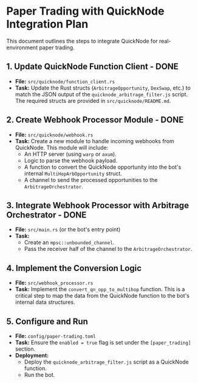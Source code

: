 # Paper Trading with QuickNode Integration Plan

This document outlines the steps to integrate QuickNode for real-environment paper trading.

## 1. Update QuickNode Function Client - DONE

- **File:** `src/quicknode/function_client.rs`
- **Task:** Update the Rust structs (`ArbitrageOpportunity`, `DexSwap`, etc.) to match the JSON output of the `quicknode_arbitrage_filter.js` script. The required structs are provided in `src/quicknode/README.md`.

## 2. Create Webhook Processor Module - DONE

- **File:** `src/quicknode/webhook.rs`
- **Task:** Create a new module to handle incoming webhooks from QuickNode. This module will include:
    - An HTTP server (using `warp` or `axum`).
    - Logic to parse the webhook payload.
    - A function to convert the QuickNode opportunity into the bot's internal `MultiHopArbOpportunity` struct.
    - A channel to send the processed opportunities to the `ArbitrageOrchestrator`.

## 3. Integrate Webhook Processor with Arbitrage Orchestrator - DONE

- **File:** `src/main.rs` (or the bot's entry point)
- **Task:**
    - Create an `mpsc::unbounded_channel`.
    - Pass the receiver half of the channel to the `ArbitrageOrchestrator`.

## 4. Implement the Conversion Logic

- **File:** `src/webhook_processor.rs`
- **Task:** Implement the `convert_qn_opp_to_multihop` function. This is a critical step to map the data from the QuickNode function to the bot's internal data structures.

## 5. Configure and Run

- **File:** `config/paper-trading.toml`
- **Task:** Ensure the `enabled = true` flag is set under the `[paper_trading]` section.
- **Deployment:**
    - Deploy the `quicknode_arbitrage_filter.js` script as a QuickNode function.
    - Run the bot.

